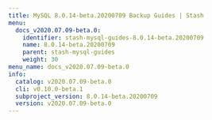 ```yaml
---
title: MySQL 8.0.14-beta.20200709 Backup Guides | Stash
menu:
  docs_v2020.07.09-beta.0:
    identifier: stash-mysql-guides-8.0.14-beta.20200709
    name: 8.0.14-beta.20200709
    parent: stash-mysql-guides
    weight: 30
menu_name: docs_v2020.07.09-beta.0
info:
  catalog: v2020.07.09-beta.0
  cli: v0.10.0-beta.1
  subproject_version: 8.0.14-beta.20200709
  version: v2020.07.09-beta.0
---
```


